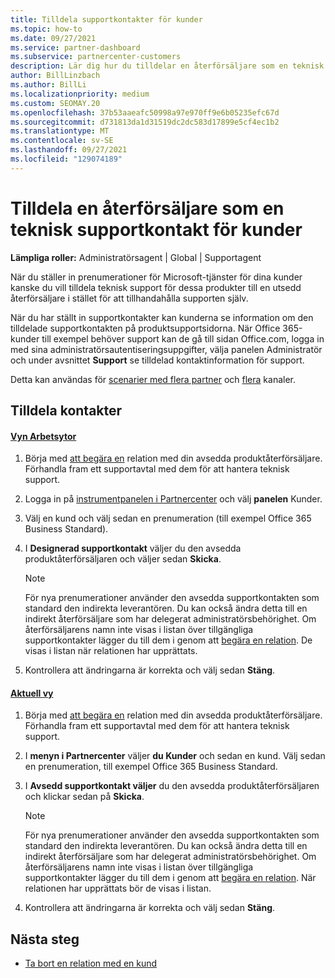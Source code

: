 ```yaml
---
title: Tilldela supportkontakter för kunder
ms.topic: how-to
ms.date: 09/27/2021
ms.service: partner-dashboard
ms.subservice: partnercenter-customers
description: Lär dig hur du tilldelar en återförsäljare som en teknisk supportkontakt för kunder som har prenumerationer på Microsoft-tjänster.
author: BillLinzbach
ms.author: BillLi
ms.localizationpriority: medium
ms.custom: SEOMAY.20
ms.openlocfilehash: 37b53aaeafc50998a97e970ff9e6b05235efc67d
ms.sourcegitcommit: d731813da1d31519dc2dc583d17899e5cf4ec1b2
ms.translationtype: MT
ms.contentlocale: sv-SE
ms.lasthandoff: 09/27/2021
ms.locfileid: "129074189"
---
```

# <a name="assign-a-reseller-as-a-technical-support-contact-for-customers"></a>Tilldela en återförsäljare som en teknisk supportkontakt för kunder

**Lämpliga roller:** Administratörsagent | Global | Supportagent

När du ställer in prenumerationer för Microsoft-tjänster för dina kunder kanske du vill tilldela teknisk support för dessa produkter till en utsedd återförsäljare i stället för att tillhandahålla supporten själv.

När du har ställt in supportkontakter kan kunderna se information om den tilldelade supportkontakten på produktsupportsidorna. När Office 365-kunder till exempel behöver support kan de gå till sidan Office.com, logga in med  sina administratörsautentiseringsuppgifter, välja panelen Administratör och under avsnittet **Support** se tilldelad kontaktinformation för support.

Detta kan användas för [scenarier med flera partner](multipartner.md) och [flera](multichannel.md) kanaler.

## <a name="assign-contacts"></a>Tilldela kontakter

#### <a name="workspaces-view"></a>[Vyn Arbetsytor](#tab/workspaces-view)

1. Börja med [att begära en](request-a-relationship-with-a-customer.md) relation med din avsedda produktåterförsäljare. Förhandla fram ett supportavtal med dem för att hantera teknisk support.

2. Logga in på [instrumentpanelen i Partnercenter](https://partner.microsoft.com/dashboard) och välj **panelen** Kunder.

3. Välj en kund och välj sedan en prenumeration (till exempel Office 365 Business Standard).

4. I  **Designerad supportkontakt** väljer du den avsedda produktåterförsäljaren och väljer sedan **Skicka**.

    > [!NOTE]  
    > För nya prenumerationer använder den avsedda supportkontakten som standard den indirekta leverantören. Du kan också ändra detta till en indirekt återförsäljare som har delegerat administratörsbehörighet.
    > Om återförsäljarens namn inte visas i listan över tillgängliga supportkontakter lägger du till dem i genom att [begära en relation](request-a-relationship-with-a-customer.md). De visas i listan när relationen har upprättats.  

4. Kontrollera att ändringarna är korrekta och välj sedan **Stäng**.

#### <a name="current-view"></a>[Aktuell vy](#tab/current-view)

1. Börja med [att begära en](request-a-relationship-with-a-customer.md) relation med din avsedda produktåterförsäljare. Förhandla fram ett supportavtal med dem för att hantera teknisk support.

2. I **menyn i Partnercenter** väljer **du Kunder** och sedan en kund. Välj sedan en prenumeration, till exempel Office 365 Business Standard.

3. I  **Avsedd supportkontakt väljer** du den avsedda produktåterförsäljaren och klickar sedan på **Skicka**. 

      >[!NOTE]  
      >För nya prenumerationer använder den avsedda supportkontakten som standard den indirekta leverantören. Du kan också ändra detta till en indirekt återförsäljare som har delegerat administratörsbehörighet.
    >Om återförsäljarens namn inte visas i listan över tillgängliga supportkontakter lägger du till dem i genom att [begära en relation](request-a-relationship-with-a-customer.md). När relationen har upprättats bör de visas i listan.  

4. Kontrollera att ändringarna är korrekta och välj sedan **Stäng**.

## <a name="next-steps"></a>Nästa steg

- [Ta bort en relation med en kund](remove-a-relationship.md)